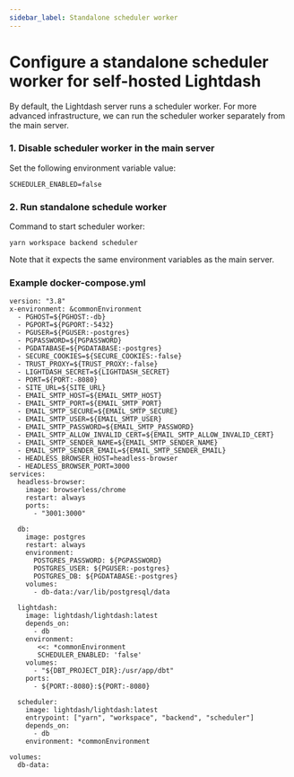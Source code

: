 ```yaml
---
sidebar_label: Standalone scheduler worker
---
```


# Configure a standalone scheduler worker for self-hosted Lightdash

By default, the Lightdash server runs a scheduler worker.
For more advanced infrastructure, we can run the scheduler worker separately from the main server.

### 1. Disable scheduler worker in the main server

Set the following environment variable value:

```
SCHEDULER_ENABLED=false
```

### 2. Run standalone schedule worker

Command to start scheduler worker:

```
yarn workspace backend scheduler
```

Note that it expects the same environment variables as the main server.

### Example docker-compose.yml

```
version: "3.8"
x-environment: &commonEnvironment
  - PGHOST=${PGHOST:-db}
  - PGPORT=${PGPORT:-5432}
  - PGUSER=${PGUSER:-postgres}
  - PGPASSWORD=${PGPASSWORD}
  - PGDATABASE=${PGDATABASE:-postgres}
  - SECURE_COOKIES=${SECURE_COOKIES:-false}
  - TRUST_PROXY=${TRUST_PROXY:-false}
  - LIGHTDASH_SECRET=${LIGHTDASH_SECRET}
  - PORT=${PORT:-8080}
  - SITE_URL=${SITE_URL}
  - EMAIL_SMTP_HOST=${EMAIL_SMTP_HOST}
  - EMAIL_SMTP_PORT=${EMAIL_SMTP_PORT}
  - EMAIL_SMTP_SECURE=${EMAIL_SMTP_SECURE}
  - EMAIL_SMTP_USER=${EMAIL_SMTP_USER}
  - EMAIL_SMTP_PASSWORD=${EMAIL_SMTP_PASSWORD}
  - EMAIL_SMTP_ALLOW_INVALID_CERT=${EMAIL_SMTP_ALLOW_INVALID_CERT}
  - EMAIL_SMTP_SENDER_NAME=${EMAIL_SMTP_SENDER_NAME}
  - EMAIL_SMTP_SENDER_EMAIL=${EMAIL_SMTP_SENDER_EMAIL}
  - HEADLESS_BROWSER_HOST=headless-browser
  - HEADLESS_BROWSER_PORT=3000
services:
  headless-browser:
    image: browserless/chrome
    restart: always
    ports:
      - "3001:3000"

  db:
    image: postgres
    restart: always
    environment:
      POSTGRES_PASSWORD: ${PGPASSWORD}
      POSTGRES_USER: ${PGUSER:-postgres}
      POSTGRES_DB: ${PGDATABASE:-postgres}
    volumes:
      - db-data:/var/lib/postgresql/data

  lightdash:
    image: lightdash/lightdash:latest
    depends_on:
      - db
    environment:
       <<: *commonEnvironment
       SCHEDULER_ENABLED: 'false'
    volumes:
      - "${DBT_PROJECT_DIR}:/usr/app/dbt"
    ports:
      - ${PORT:-8080}:${PORT:-8080}

  scheduler:
    image: lightdash/lightdash:latest
    entrypoint: ["yarn", "workspace", "backend", "scheduler"]
    depends_on:
      - db
    environment: *commonEnvironment

volumes:
  db-data:
```
